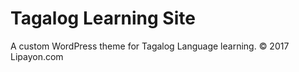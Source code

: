 # Tagalog Learning Site
A custom WordPress theme for Tagalog Language learning.
&copy; 2017 Lipayon.com
